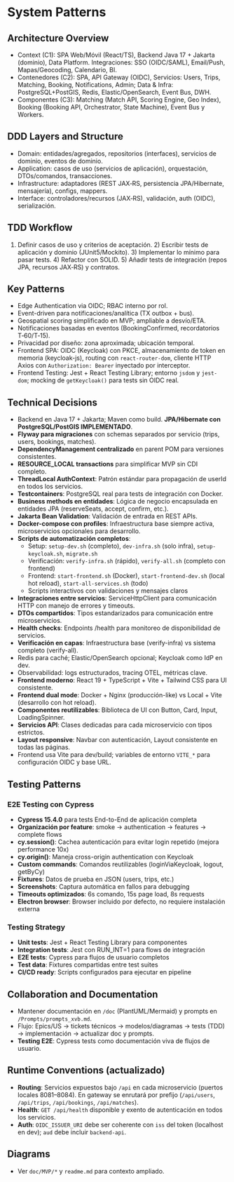 # System Patterns

## Architecture Overview
- Context (C1): SPA Web/Móvil (React/TS), Backend Java 17 + Jakarta (dominio), Data Platform. Integraciones: SSO (OIDC/SAML), Email/Push, Mapas/Geocoding, Calendario, BI.
- Contenedores (C2): SPA, API Gateway (OIDC), Servicios: Users, Trips, Matching, Booking, Notifications, Admin; Data & Infra: PostgreSQL+PostGIS, Redis, Elastic/OpenSearch, Event Bus, DWH.
- Componentes (C3): Matching (Match API, Scoring Engine, Geo Index), Booking (Booking API, Orchestrator, State Machine), Event Bus y Workers.

## DDD Layers and Structure
- Domain: entidades/agregados, repositorios (interfaces), servicios de dominio, eventos de dominio.
- Application: casos de uso (servicios de aplicación), orquestación, DTOs/comandos, transacciones.
- Infrastructure: adaptadores (REST JAX‑RS, persistencia JPA/Hibernate, mensajería), configs, mappers.
- Interface: controladores/recursos (JAX‑RS), validación, auth (OIDC), serialización.

## TDD Workflow
1) Definir casos de uso y criterios de aceptación. 2) Escribir tests de aplicación y dominio (JUnit5/Mockito). 3) Implementar lo mínimo para pasar tests. 4) Refactor con SOLID. 5) Añadir tests de integración (repos JPA, recursos JAX‑RS) y contratos.

## Key Patterns
- Edge Authentication via OIDC; RBAC interno por rol.
- Event-driven para notificaciones/analítica (TX outbox + bus). 
- Geospatial scoring simplificado en MVP; ampliable a desvío/ETA.
- Notificaciones basadas en eventos (BookingConfirmed, recordatorios T‑60/T‑15).
- Privacidad por diseño: zona aproximada; ubicación temporal.
 - Frontend SPA: OIDC (Keycloak) con PKCE, almacenamiento de token en memoria (keycloak-js), routing con `react-router-dom`, cliente HTTP Axios con `Authorization: Bearer` inyectado por interceptor.
 - Frontend Testing: Jest + React Testing Library; entorno `jsdom` y `jest-dom`; mocking de `getKeycloak()` para tests sin OIDC real.

## Technical Decisions
- Backend en Java 17 + Jakarta; Maven como build. **JPA/Hibernate con PostgreSQL/PostGIS IMPLEMENTADO**.
- **Flyway para migraciones** con schemas separados por servicio (trips, users, bookings, matches).
- **DependencyManagement centralizado** en parent POM para versiones consistentes.
- **RESOURCE_LOCAL transactions** para simplificar MVP sin CDI completo.
- **ThreadLocal AuthContext**: Patrón estándar para propagación de userId en todos los servicios.
- **Testcontainers**: PostgreSQL real para tests de integración con Docker.
- **Business methods en entidades**: Lógica de negocio encapsulada en entidades JPA (reserveSeats, accept, confirm, etc.).
- **Jakarta Bean Validation**: Validación de entrada en REST APIs.
- **Docker-compose con profiles**: Infraestructura base siempre activa, microservicios opcionales para desarrollo.
- **Scripts de automatización completos**:
  - Setup: `setup-dev.sh` (completo), `dev-infra.sh` (solo infra), `setup-keycloak.sh`, `migrate.sh`
  - Verificación: `verify-infra.sh` (rápido), `verify-all.sh` (completo con frontend)
  - Frontend: `start-frontend.sh` (Docker), `start-frontend-dev.sh` (local hot reload), `start-all-services.sh` (todo)
  - Scripts interactivos con validaciones y mensajes claros
- **Integraciones entre servicios**: ServiceHttpClient para comunicación HTTP con manejo de errores y timeouts.
- **DTOs compartidos**: Tipos estandarizados para comunicación entre microservicios.
- **Health checks**: Endpoints /health para monitoreo de disponibilidad de servicios.
- **Verificación en capas**: Infraestructura base (verify-infra) vs sistema completo (verify-all).
- Redis para caché; Elastic/OpenSearch opcional; Keycloak como IdP en dev.
- Observabilidad: logs estructurados, tracing OTEL, métricas clave.
- **Frontend moderno**: React 19 + TypeScript + Vite + Tailwind CSS para UI consistente.
- **Frontend dual mode**: Docker + Nginx (producción-like) vs Local + Vite (desarrollo con hot reload).
- **Componentes reutilizables**: Biblioteca de UI con Button, Card, Input, LoadingSpinner.
- **Servicios API**: Clases dedicadas para cada microservicio con tipos estrictos.
- **Layout responsive**: Navbar con autenticación, Layout consistente en todas las páginas.
- Frontend usa Vite para dev/build; variables de entorno `VITE_*` para configuración OIDC y base URL.

## Testing Patterns

### E2E Testing con Cypress
- **Cypress 15.4.0** para tests End-to-End de aplicación completa
- **Organización por feature**: smoke → authentication → features → complete flows
- **cy.session()**: Cachea autenticación para evitar login repetido (mejora performance 10x)
- **cy.origin()**: Maneja cross-origin authentication con Keycloak
- **Custom commands**: Comandos reutilizables (loginViaKeycloak, logout, getByCy)
- **Fixtures**: Datos de prueba en JSON (users, trips, etc.)
- **Screenshots**: Captura automática en fallos para debugging
- **Timeouts optimizados**: 6s comando, 15s page load, 8s requests
- **Electron browser**: Browser incluido por defecto, no requiere instalación externa

### Testing Strategy
- **Unit tests**: Jest + React Testing Library para componentes
- **Integration tests**: Jest con RUN_INT=1 para flows de integración
- **E2E tests**: Cypress para flujos de usuario completos
- **Test data**: Fixtures compartidas entre test suites
- **CI/CD ready**: Scripts configurados para ejecutar en pipeline

## Collaboration and Documentation
- Mantener documentación en `/doc` (PlantUML/Mermaid) y prompts en `/Prompts/prompts_xvb.md`.
- Flujo: Epics/US → tickets técnicos → modelos/diagramas → tests (TDD) → implementación → actualizar doc y prompts.
- **Testing E2E**: Cypress tests como documentación viva de flujos de usuario.

## Runtime Conventions (actualizado)
- **Routing**: Servicios expuestos bajo `/api` en cada microservicio (puertos locales 8081–8084). En gateway se enrutará por prefijo (`/api/users`, `/api/trips`, `/api/bookings`, `/api/matches`).
- **Health**: `GET /api/health` disponible y exento de autenticación en todos los servicios.
- **Auth**: `OIDC_ISSUER_URI` debe ser coherente con `iss` del token (localhost en dev); `aud` debe incluir `backend-api`.

## Diagrams
- Ver `doc/MVP/*` y `readme.md` para contexto ampliado.

